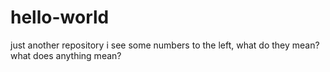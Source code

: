 # hello-world
just another repository
i see some numbers to the left, what do they mean? what does anything mean?
